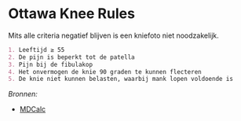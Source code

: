 # Ottawa Knee Rules
Mits alle criteria negatief blijven is een kniefoto niet noodzakelijk.

```md
1. Leeftijd ≥ 55
2. De pijn is beperkt tot de patella
3. Pijn bij de fibulakop
4. Het onvermogen de knie 90 graden te kunnen flecteren
5. De knie niet kunnen belasten, waarbij mank lopen voldoende is
```

_Bronnen:_
- [MDCalc](http://www.mdcalc.com/ottawa-knee-rule/)
